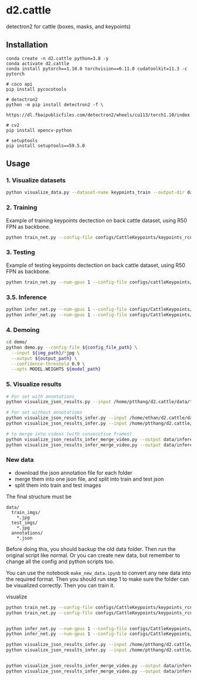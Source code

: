 # d2.cattle
detectron2 for cattle (boxes, masks, and keypoints)

## Installation
```
conda create -n d2.cattle python=3.8 -y
conda activate d2.cattle 
conda install pytorch==1.10.0 torchvision==0.11.0 cudatoolkit=11.3 -c pytorch

# coco api
pip install pycocotools

# detectron2
python -m pip install detectron2 -f \
  https://dl.fbaipublicfiles.com/detectron2/wheels/cu113/torch1.10/index.html

# cv2
pip install opencv-python

# setuptools
pip install setuptools==59.5.0
```

## Usage
### 1. Visualize datasets
```bash
python visualize_data.py --dataset-name keypoints_train --output-dir data/outtest/viz_back_kp_test/ --source annotation 
```
### 2. Training
Example of training keypoints dectection on back cattle dataset, using R50 FPN as backbone.
```bash
python train_net.py --config-file configs/CattleKeypoints/keypoints_rcnn_R_50_FPN.yaml
```

### 3. Testing
Example of testing keypoints dectection on back cattle dataset, using R50 FPN as backbone.
```bash
python train_net.py --num-gpus 1 --config-file configs/cattleKeypoints/keypoints_rcnn_R_50_FPN.yaml --eval-only MODEL.WEIGHTS data/train_outputs/test/model_final.pth OUTPUT_DIR data/train_outputs/test/ 
```

### 3.5. Inference
```bash
python infer_net.py --num-gpus 1 --config-file configs/CattleKeypoints/keypoints_rcnn_R_50_FPN.yaml  MODEL.WEIGHTS data/train_outputs/test/model_final.pth OUTPUT_DIR data/train_outputs/test/   DATASETS.TEST "('keypoints_test_infer',)"
python infer_net.py --num-gpus 1 --config-file configs/CattleKeypoints/keypoints_rcnn_R_50_FPN.yaml  MODEL.WEIGHTS data/train_outputs/test/model_final.pth OUTPUT_DIR data/train_outputs/train/   DATASETS.TEST "('keypoints_train',)"

```


### 4. Demoing
```bash
cd demo/
python demo.py --config-file ${config_file_path} \
  --input ${img_path}/*jpg \
  --output ${output_path} \
  --confidence-threshold 0.9 \
  --opts MODEL.WEIGHTS ${model_path}
```

### 5. Visualize results
```bash
# For set with annotations
python visualize_json_results.py --input /home/ptthang/d2.cattle/data/train_outputs/test/inference/coco_instances_results.json --output data/inference/vis --dataset keypoints_test

# For set without annotations
python visualize_json_results_infer.py --input /home/ethan/d2.cattle/data/train_outputs/test/inference/coco_instances_results.json --output data/inference/vis_test --dataset keypoints_test_infer
python visualize_json_results_infer.py --input /home/ptthang/d2.cattle/data/train_outputs/train/inference/coco_instances_results.json --output data/inference/vis_train --dataset keypoints_train

# to merge into videos (with consecutive frames)
python visualize_json_results_infer_merge_video.py --output data/inference/vis_test
python visualize_json_results_infer_merge_video.py --output data/inference/vis_train
```


### New data
- download the json annotation file for each folder
- merge them into one json file, and split into train and test json
- split them into train and test images

The final structure must be
```
data/
  train_imgs/
    *.jpg
  test_imgs/
    *.jpg
  annotations/
    *.json
```
Before doing this, you should backup the old data folder. Then run the original script like normal. Or you can create new data, but remember to change all the config and python scripts too. 

You can use the notebook `make_new_data.ipynb` to convert any new data into the required format.
Then you should run step 1 to make sure the folder can be visualized correctly.
Then you can train it.

visualize
```bash
python train_net.py --config-file configs/CattleKeypoints/keypoints_rcnn_R_50_FPN.yaml
python train_net.py --config-file configs/CattleKeypoints/keypoints_rcnn_R_50_FPN_withaligned.yaml


python infer_net.py --num-gpus 1 --config-file configs/CattleKeypoints/keypoints_rcnn_R_50_FPN_withaligned.yaml  MODEL.WEIGHTS data/train_outputs/test/model_final.pth OUTPUT_DIR data/train_outputs/test/   DATASETS.TEST "('keypoints_test_infer',)"
python infer_net.py --num-gpus 1 --config-file configs/CattleKeypoints/keypoints_rcnn_R_50_FPN_withaligned.yaml  MODEL.WEIGHTS data/train_outputs/test/model_final.pth OUTPUT_DIR data/train_outputs/train/   DATASETS.TEST "('keypoints_train',)"

python visualize_json_results_infer.py --input /home/ptthang/d2.cattle/data/train_outputs/test/inference/coco_instances_results.json --output data/inference3/vis_test --dataset keypoints_test_infer
python visualize_json_results_infer.py --input /home/ptthang/d2.cattle/data/train_outputs/train/inference/coco_instances_results.json --output data/inference3/vis_train --dataset keypoints_train


python visualize_json_results_infer_merge_video.py --output data/inference2/vis_test
python visualize_json_results_infer_merge_video.py --output data/inference3/vis_test

```